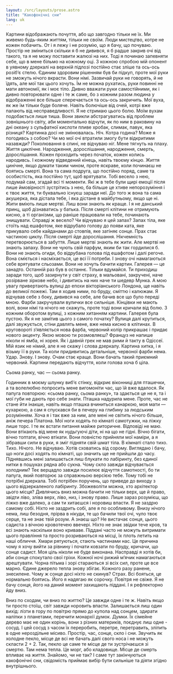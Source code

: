 ```yaml
---
layout: /src/layouts/prose.astro
title: "Какофонічні сни"
lang: uk
---
```

Картини відображають почуття, або що завгодно тільки не їх. Ми живемо будь-яким
життям, тільки не своїм. Люди мистецтво, котре не кожен побачить. От і я лежу і
не розумію, що я бачу, що почуваю. Простір не зміниться скільки я б не дивився,
я б радше закрив очі від такого, та я не можу поставити жалюзі на них. Тоді я
починаю запевняти себе, що в мене більмо на кожному оці. З кожною спробою мій
опонент в уявному дзеркалі на верхній підлозі постійно стає зліше та ось-ось
розіб‘є стелю. Єдиним здоровим рішенням був би підкуп, проте мої руки не зможуть
нічого вкрасти. Вони німі. Зазвичай руки не говорять, й не їдять, але мої так
цього хочуть. Їм не можна рухатись, руки повинні не мати автономії, як і моє
тіло. Дивно вважати руки самостійними, як і дивно повторювати одне і те ж саме,
бо з кожним разом людина у відображенні все більше сперечається та ось-ось
закричить. Мої вуха, як же їм тільки буде боляче. Навіть болючіше від очей,
котрі вже палають від несправедливості. Я не стримаю цього болю. Моїм вухам
подобається лише тиша. Вони звикли абстрагуватись від проблем зовнішнього світу,
аби моментально відчути, як по ним в раковину на дні океану з сульфатної кислоти
пливе хробак, слимак, павук, яка різниця? Картинка досі не змінювалась. Ніч.
Котра година? Може я погодивсь з собою? Чи мо мої очі втратили змогу бути
відкритими назавжди? Поколювання в спині, не відчуваю ніг. Мене тягнуть на
плаху. Життя циклічне. Народження, дорослішання, народження, смерть,
дорослішання. Кожен проходить через початок, кожен колись народивсь. І кожному
відведений кінець, навіть твоєму кінцю. Життя цинічне, якщо думати таким чином,
проте яскраве, коли починаєш не боятись смерті. Вона та сама подруга, що
постійно поряд, саме та особистість, яка постійно тут, щоб врятувати. Тобі
весело з нею, подумай сам, згадай всі ті моменти. Які ж в тебе були щирі емоції
після лише ймовірності зустрітись з нею, ба більше це хтиве непорозуміння і є
твоє життя, ти буквально існуєш заради неї. До того ж вона та сама акушерка, яка
дістала тебе, і яка дістане в майбутньому, якщо ще ні. Жити вміють лише мертві.
Лиш вони знають як краще. І я не данський принц, щоб дізнаватись у батька. Після
смерті клітини не отримують кисню, а ті організми, що раніше працювали на тебе,
починають знищувати. Справді ж весело? Чи відчуваю я цей запах? Запах тіла, яке
стоїть над ешафотом, яке відрубало голову до появи ката, яке прикувало себе
кайданами до стовпів, яке затіняє сонце. Прах стає частиною циклу. Після смерті
йде дорослішання. Нікчемність перетворюється в забуття. Лише мертві знають як
жити. Але мертві не знають запаху. Вони не чують свій парфум, яким би так
гордилися б. Вони не знають огиди, бо відрубана голова під ешафотом і далі
регоче. Вона сміється і насміхається, це всі її потреби. І знову очі намагаються
себе врятувати сльозами. Вони не хочуть бачити картин. Галерея — це занадто.
Останній раз був в останнє. Тільки вдумайся. Ти приходиш заради того, щоб
зазирнути у світ страху, в мальовані, закручені, наче розірване зіркове небо, і
дивитись на них наче ти шедевр Мунка. А мою увагу привертають вулиці до епохи
вікторіанського Лондона, ще навіть до великої пожежі. Там я ходив ними, по
бруду, сміттю і калюжам. Я відчував себе з боку, дивився на себе, але бачив все
що було переді мною. Фарби закручували вулички все сильніше. Кінцівки не мають
волі, вони німі та нічого не скажуть, проте тоді вони кричали від болю. З кожним
оборотом вулиці, з кожним хитанням картини. Галерея була пустою. Як я не замітив
цього з самого початку? Вулиця далі крутиться, далі звужується, стіни давлять
мене, вже нема кисню в клітинах. В круговороті з‘являється нова фарба, червоний
колір прикрашає і придає нового акценту. Якою мовою ти розмовляєш? Француз не
напише ніколи ні ямба, ні хорея. Як і давній грек не мав рими й такту в Одіссеї.
Мій язик не німий, але я не скажу і слова дзеркалу. Картина хитка, і я візьму її
в руки. Та коли придивитись детальніше, червоної фарби нема. Удар. Знову. І
знову. Очам стає краще. Вони бачать такий приємний червоний. Картини передають
відчуття, коли голова хоча б ціла.

Сьома ранку, час — сьома ранку.

Годинник в моєму шлунку виб‘є стінку, відкриє віконниці для пташечки, а та
волелюбно попросить мене вигомоніти час, що їй вже вдалося. Як папуга повторюю:
«сьома ранку, сьома ранку», та здається це не я, та і мої губи не дають про себе
знати. Пташка надурила мене. Проте, час не стане йти інакше, навіть якщо пташка
вчиниться канаркою, моя мати — кухаркою, а сам я спускався би в печеру на
глибину за людським розумінням. Хоча я і так вже за ним, але мені не світить
нічого більше, аніж печера Платона. Мої ноги ходять по кімнаті самотужки, на
ліжку лише торс. І те як встати питання майже риторичне. Відповіді не маю. Вони
втікають від мене як нудьгуючі діти, ні на що не гідні. Вічно бігати, вічно
топтати, вічно втікати. Вони повністю прийняли мої наміри, а я зібравши сили в
руки, я зміг підняти свій шмат тіла. В кімнаті стало тихо. Тихо. Нічого.
Не відчуваю. Хотів сховатись від сорому. Виглядаю і бачу, що ноги досі ходять по
кімнаті, що значить ще не прийшли до часу. Піднявшись мені залишається лиш
блукати по лабіринту, без єдиної нитки в пошуках рядна або сукна. Чому скло
завжди відчувається холодним? Теє верцадло завжди посилює відчуття самотності,
бо ти папуга, який повторює за справжньою версією тебе. Тому тобі не потрібні
дзеркала. Тобі потрібен поручень, що приведе до виходу з цього відзеркаленого
лабіринту. Збожеволіти можна, хто архітектор цього місця? Дивлячись вниз можна
бачити не тільки верх, ще й право, звідти ліво, зліва верх, ліво, низ, і знову
право. Лише зараз розумієш, що ліжко вже далеко, а сам ти хитаєшся і норовиш
впасти. Я не заздрю самому собі. Ніхто не заздрить собі, але я по особливому.
Внизу нічого нема, лиш безодня, прірва в нікуди, те що бачили твої очі, чуло
твоє серце, та не знає твій розум. А знаєш що? Не вистачає сонця, цього садиста
з вічною кровотечею ввечері. Ніхто не знає звідки тече кров, та всі знають
наскільки воно криваве. Піддані часто не можуть витримати цього правління та
просто розриваються на місці, їх плоть летить на наші обличчя. Хмари рятуються,
стають частинами нас. Це причина чому я хочу вийти за рівнину і почати ковзати
по бруду, кричачи, що сонце садист. Моя ціль ніколи не буде виконана. Насправді
я хотів би, аби сонце спокутало свої гріхи. Кожної ночі рижий м’ячик намагаються
арештувати. Чорна пітьма і зорі стараються зі всіх сил, проте це все марно.
Єдине джерело тепла знову збігає. Кожного разу ранене, знесилене. Чому ж сонце
досі ніхто не скинув? Страх. Всі бояться, це нормально боятись. Його я надягаю
як сорочку. Повітря не свіже. Я не бачу сонця, його на даний момент захищають
піддані. І я рефлекторно йду вниз.

Вниз по сходам, чи вниз по життю? Це завжди одне і те ж. Навіть якщо ти просто
стоїш, світ завжди норовить впасти. Залишається лиш один вихід: лізти в гору по
повітрю прямо до купола над сонцем, здирати наліпки з планетами, перечити
монархії думок. Думки. Їх сімейне дерево має не один корінь, вони з різних
материків, поєднує лиш одне - сосуд. І цей сосуд з часом їх переробить, перетре,
перетравить, зліпить в одне нероздільне місиво. Простір, час, сонце, скло і сни.
Звучить як холодне пекло, місце де всі не бачать далі свого носа і не можуть
скласти 2 + 2. Так, пекло це саме те місце де ти зустрічаєшся зі смертю. Там
нема тепла. Це морг, або кладовище. Місце де смерть впливає на життя. Знайомо,
чи не так? І саме тут закінчуються какофонічні сни, свідомість приймає вибір
бути сильніше та діяти згідно внутрішнього.
